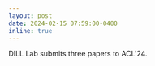 ```yaml
---
layout: post
date: 2024-02-15 07:59:00-0400
inline: true
---
```


DILL Lab submits three papers to ACL'24.
